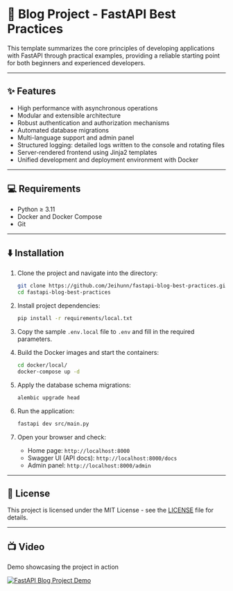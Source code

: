 # 🚀 Blog Project - FastAPI Best Practices

This template summarizes the core principles of developing applications with FastAPI through practical examples, providing a reliable starting point for both beginners and experienced developers.

---

## ✨ Features

- High performance with asynchronous operations
- Modular and extensible architecture
- Robust authentication and authorization mechanisms
- Automated database migrations
- Multi-language support and admin panel
- Structured logging: detailed logs written to the console and rotating files
- Server-rendered frontend using Jinja2 templates
- Unified development and deployment environment with Docker

---

## 💻 Requirements

- Python ≥ 3.11
- Docker and Docker Compose
- Git

---

## ⬇️ Installation

1. Clone the project and navigate into the directory:

   ```bash
   git clone https://github.com/Jeihunn/fastapi-blog-best-practices.git
   cd fastapi-blog-best-practices
   ```

2. Install project dependencies:

   ```bash
   pip install -r requirements/local.txt
   ```

3. Copy the sample `.env.local` file to `.env` and fill in the required parameters.

4. Build the Docker images and start the containers:

   ```bash
   cd docker/local/
   docker-compose up -d
   ```

5. Apply the database schema migrations:

   ```bash
   alembic upgrade head
   ```

6. Run the application:

   ```bash
   fastapi dev src/main.py
   ```

7. Open your browser and check:
   - Home page: `http://localhost:8000`
   - Swagger UI (API docs): `http://localhost:8000/docs`
   - Admin panel: `http://localhost:8000/admin`

---

## 📄 License

This project is licensed under the MIT License - see the [LICENSE](LICENSE) file for details.

---

## 📺 Video

Demo showcasing the project in action

[![FastAPI Blog Project Demo](https://img.youtube.com/vi/fixMe/maxresdefault.jpg)](https://www.youtube.com/watch?v=fixMe)
